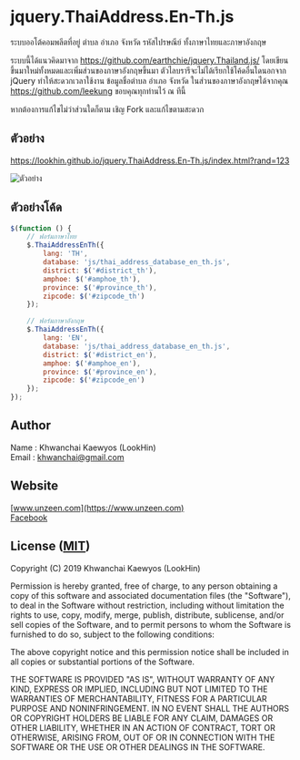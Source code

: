 # jquery.ThaiAddress.En-Th.js
ระบบออโต้คอมพลีตที่อยู่ ตำบล อำเภอ จังหวัด รหัสไปรษณีย์ ทั้งภาษาไทยและภาษาอังกฤษ

ระบบนี้ได้แนวคิดมาจาก https://github.com/earthchie/jquery.Thailand.js/ โดยเขียนขึ้นมาใหม่ทั้งหมดและเพิ่มส่วนของภาษาอังกฤษขึ้นมา ตัวไลบรารีจะไม่ได้เรียกใช้โค้ดอื่นใดนอกจาก jQuery ทำให้สะดวกเวลาใช้งาน ข้อมูลชื่อตำบล อำเภอ จังหวัด ในส่วนของภาษาอังกฤษได้จากคุณ https://github.com/leekung ขอบคุณทุกท่านไว้ ณ ทีนี้

หากต้องการแก้ไขไม่ว่าส่วนใดก็ตาม เชิญ Fork และแก้ไขตามสะดวก

## ตัวอย่าง
https://lookhin.github.io/jquery.ThaiAddress.En-Th.js/index.html?rand=123

![ตัวอย่าง](https://lookhin.github.io/jquery.ThaiAddress.En-Th.js/images/example.jpg "ตัวอย่าง")

## ตัวอย่างโค้ด

```JavaScript
$(function () {
    // ฟอร์มภาษาไทย
    $.ThaiAddressEnTh({
        lang: 'TH',
        database: 'js/thai_address_database_en_th.js',
        district: $('#district_th'),
        amphoe: $('#amphoe_th'),
        province: $('#province_th'),
        zipcode: $('#zipcode_th')
    });

    // ฟอร์มภาษาอังกฤษ
    $.ThaiAddressEnTh({
        lang: 'EN',
        database: 'js/thai_address_database_en_th.js',
        district: $('#district_en'),
        amphoe: $('#amphoe_en'),
        province: $('#province_en'),
        zipcode: $('#zipcode_en')
    });
});
```

## Author
Name : Khwanchai Kaewyos (LookHin)  
Email : khwanchai@gmail.com

## Website
[www.unzeen.com](https://www.unzeen.com)  
[Facebook](https://www.facebook.com/LookHin)


## License ([MIT](https://opensource.org/licenses/MIT))

Copyright (C) 2019 Khwanchai Kaewyos (LookHin)

Permission is hereby granted, free of charge, to any person obtaining a copy of this software and associated documentation files (the "Software"), to deal in the Software without restriction, including without limitation the rights to use, copy, modify, merge, publish, distribute, sublicense, and/or sell copies of the Software, and to permit persons to whom the Software is furnished to do so, subject to the following conditions:

The above copyright notice and this permission notice shall be included in all copies or substantial portions of the Software.

THE SOFTWARE IS PROVIDED "AS IS", WITHOUT WARRANTY OF ANY KIND, EXPRESS OR IMPLIED, INCLUDING BUT NOT LIMITED TO THE WARRANTIES OF MERCHANTABILITY, FITNESS FOR A PARTICULAR PURPOSE AND NONINFRINGEMENT. IN NO EVENT SHALL THE AUTHORS OR COPYRIGHT HOLDERS BE LIABLE FOR ANY CLAIM, DAMAGES OR OTHER LIABILITY, WHETHER IN AN ACTION OF CONTRACT, TORT OR OTHERWISE, ARISING FROM, OUT OF OR IN CONNECTION WITH THE SOFTWARE OR THE USE OR OTHER DEALINGS IN THE SOFTWARE.
